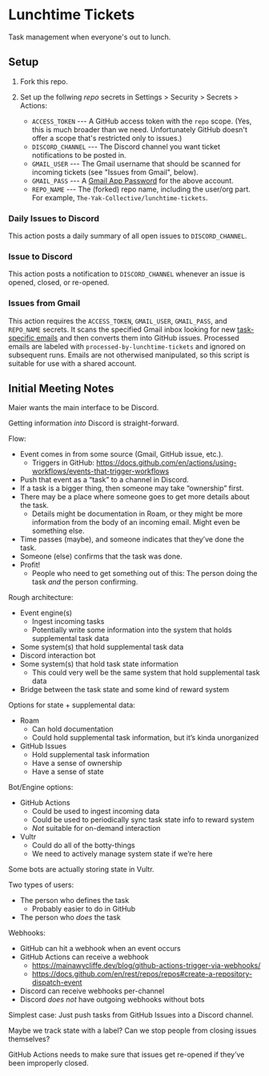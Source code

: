 # Lunchtime Tickets

Task management when everyone's out to lunch.

## Setup

1. Fork this repo.

2. Set up the follwing *repo* secrets in Settings > Security > Secrets > Actions:

	- `ACCESS_TOKEN` --- A GitHub access token with the `repo` scope. (Yes, this is much broader than we need. Unfortunately GitHub doesn't offer a scope that's restricted only to issues.)
	- `DISCORD_CHANNEL` --- The Discord channel you want ticket notifications to be posted in.
	- `GMAIL_USER` --- The Gmail username that should be scanned for incoming tickets (see "Issues from Gmail", below).
	- `GMAIL_PASS` --- A [Gmail App Password](https://support.google.com/mail/answer/185833) for the above account.
	- `REPO_NAME` --- The (forked) repo name, including the user/org part. For example, `The-Yak-Collective/lunchtime-tickets`.

### Daily Issues to Discord

This action posts a daily summary of all open issues to `DISCORD_CHANNEL`.

### Issue to Discord

This action posts a notification to `DISCORD_CHANNEL` whenever an issue is opened, closed, or re-opened.

### Issues from Gmail

This action requires the `ACCESS_TOKEN`, `GMAIL_USER`, `GMAIL_PASS`, and `REPO_NAME` secrets. It scans the specified Gmail inbox looking for new [task-specific emails](https://support.google.com/a/users/answer/9308648) and then converts them into GitHub issues. Processed emails are labeled with `processed-by-lunchtime-tickets` and ignored on subsequent runs. Emails are not otherwised manipulated, so this script is suitable for use with a shared account.

## Initial Meeting Notes

Maier wants the main interface to be Discord.

Getting information *into* Discord is straight-forward.

Flow:

* Event comes in from some source (Gmail, GitHub issue, etc.).
	* Triggers in GitHub: https://docs.github.com/en/actions/using-workflows/events-that-trigger-workflows
* Push that event as a “task” to a channel in Discord.
* If a task is a bigger thing, then someone may take “ownership” first.
* There may be a place where someone goes to get more details about the task.
	* Details might be documentation in Roam, or they might be more information from the body of an incoming email. Might even be something else.
* Time passes (maybe), and someone indicates that they’ve done the task.
* Someone (else) confirms that the task was done.
* Profit!
	* People who need to get something out of this: The person doing the task *and* the person confirming.

Rough architecture:

* Event engine(s)
	* Ingest incoming tasks
	* Potentially write some information into the system that holds supplemental task data
* Some system(s) that hold supplemental task data
* Discord interaction bot
* Some system(s) that hold task state information
	* This could very well be the same system that hold supplemental task data
* Bridge between the task state and some kind of reward system

Options for state + supplemental data:

* Roam
	* Can hold documentation
	* Could hold supplemental task information, but it’s kinda unorganized
* GitHub Issues
	* Hold supplemental task information
	* Have a sense of ownership
	* Have a sense of state

Bot/Engine options:

* GitHub Actions
	* Could be used to ingest incoming data
	* Could be used to periodically sync task state info to reward system
	* *Not* suitable for on-demand interaction
* Vultr
	* Could do all of the botty-things
	* We need to actively manage system state if we’re here

Some bots are actually storing state in Vultr.

Two types of users:

* The person who defines the task
	* Probably easier to do in GitHub
* The person who *does* the task

Webhooks:

* GitHub can hit a webhook when an event occurs
* GitHub Actions can receive a webhook
	* https://mainawycliffe.dev/blog/github-actions-trigger-via-webhooks/
	* https://docs.github.com/en/rest/repos/repos#create-a-repository-dispatch-event
* Discord can receive webhooks per-channel
* Discord *does not* have outgoing webhooks without bots

Simplest case: Just push tasks from GitHub Issues into a Discord channel.

Maybe we track state with a label? Can we stop people from closing issues themselves?

GitHub Actions needs to make sure that issues get re-opened if they’ve been improperly closed.
